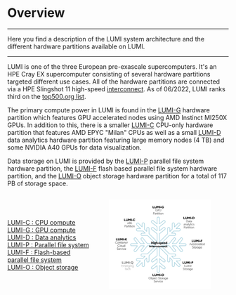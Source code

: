 

<style scoped>
.lumi-overview {
  display: flex; 
  flex-direction: row; 
  align-items: center;
}

.lumi-overview p {
  width: 45%;
}

.lumi-overview figure {
    width: 55%;
  }

@media (max-width: 740px) {
  .lumi-overview {
    flex-direction: column;
  }

  .lumi-overview p {
    width: 50%;
  }

  .lumi-overview figure {
    width: 50%;
  }
}
</style>


# Overview

[lumi-c]: ../hardware/compute/lumic.md
[lumi-g]: ../hardware/compute/lumig.md
[lumi-d]: ../hardware/compute/lumid.md
[lumi-f]: ../hardware/storage/lumif.md
[lumi-p]: ../hardware/storage/lumip.md
[lumi-o]: ../hardware/storage/lumio.md
[lumi-interconnect]: ../hardware/interconnect.md
[eap]: ../hardware/compute/eap.md
[lumi-top500]: https://www.top500.org/system/180048/

---
Here you find a description of the LUMI system architecture and the different
hardware partitions available on LUMI.

---


LUMI is one of the three European pre-exascale supercomputers. It's an HPE Cray
EX supercomputer consisting of several hardware partitions targeted different
use cases. All of the hardware partitions are connected via a HPE Slingshot 11
high-speed [interconnect][lumi-interconnect]. As of 06/2022, LUMI ranks third
on the [top500.org list][lumi-top500].

The primary compute power in LUMI is found in the [LUMI-G][lumi-g] hardware
partition which features GPU accelerated nodes using AMD Instinct MI250X GPUs.
In addition to this, there is a smaller [LUMI-C][lumi-c] CPU-only hardware
partition that features AMD EPYC "Milan" CPUs as well as a small
[LUMI-D][lumi-d] data analytics hardware partition featuring large memory nodes
(4 TB) and some NVIDIA A40 GPUs for data visualization.

Data storage on LUMI is provided by the [LUMI-P][lumi-p] parallel file system
hardware partition, the [LUMI-F][lumi-f] flash based parallel file system
hardware partition, and the [LUMI-O][lumi-o] object storage hardware partition
for a total of 117 PB of storage space.

<div class="lumi-overview">
  <p>
    <br>
    <a href="../hardware/compute/lumic/">LUMI-C : CPU compute</a><br>
    <a href="../hardware/compute/lumig/">LUMI-G : GPU compute</a><br>
    <a href="../hardware/compute/lumid/">LUMI-D : Data analytics</a><br>
    <a href="../hardware/storage/lumip/">LUMI-P : Parallel file system</a><br>
    <a href="../hardware/storage/lumif/">LUMI-F : Flash-based parallel file system</a><br>
    <a href="../hardware/storage/lumio/">LUMI-O : Object storage</a><br>
    <br>
  </p>
    <figure>
    <img 
      src="../assets/images/lumi-snowflake.svg" 
      width="100%" 
      style="margin: 0 auto;"
      alt="LUMI from 3000 feets"
    >
  </figure>  
</div>



